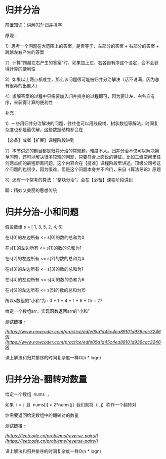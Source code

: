 # 归并分治

前置知识：讲解021-归并排序

原理：

1）思考一个问题在大范围上的答案，是否等于，左部分的答案 + 右部分的答案 + 跨越左右产生的答案

2）计算“跨越左右产生的答案”时，如果加上左、右各自有序这个设定，会不会获得计算的便利性

3）如果以上两点都成立，那么该问题很可能被归并分治解决（话不说满，因为总有很毒的出题人）

4）求解答案的过程中只需要加入归并排序的过程即可，因为要让左、右各自有序，来获得计算的便利性

补充：

1）一些用归并分治解决的问题，往往也可以用线段树、树状数组等解法。时间复杂度也都是最优解，这些数据结构都会在

【必备】或者【扩展】课程阶段讲到

2）本节讲述的题目都是归并分治的常规题，难度不大。归并分治不仅可以解决简单问题，还可以解决很多较难的问题，只要符合上面说的特征。比如二维空间里任何两点间的最短距离问题，这个内容会在【挺难】课程阶段里讲述。顶级公司考这个问题的也很少，因为很难，但是这个问题本身并不冷门，来自《算法导论》原题

3）还有一个常考的算法：“整块分治”。会在【必备】课程阶段讲到

聊：精妙又美丽的思想传统

# 归并分治-小和问题

假设数组 s = [ 1, 3, 5, 2, 4, 6]

在s[0]的左边所有 <= s[0]的数的总和为0

在s[1]的左边所有 <= s[1]的数的总和为1

在s[2]的左边所有 <= s[2]的数的总和为4

在s[3]的左边所有 <= s[3]的数的总和为1

在s[4]的左边所有 <= s[4]的数的总和为6

在s[5]的左边所有 <= s[5]的数的总和为15

所以s数组的“小和”为 : 0 + 1 + 4 + 1 + 6 + 15 = 27

给定一个数组arr，实现函数返回arr的“小和”

<span style="color:#000000">测试链接 : </span>

_[https://www.nowcoder.com/practice/edfe05a1d45c4ea89101d936cac32469](https://www.nowcoder.com/practice/edfe05a1d45c4ea89101d936cac32469)_

课上解法和归并排序的时间复杂度一样O(n * logn)

# 归并分治-翻转对数量

<span style="color:#262626">给定一个数组 </span> nums <span style="color:#262626"> ，</span>

<span style="color:#262626">如果 </span> i < j <span style="color:#262626"> 且 </span> nums[i] > 2*nums[j] <span style="color:#262626"> 我们就将 </span> (i, j) <span style="color:#262626"> 称作一个翻转对</span>

你需要返回给定数组中的翻转对的数量

测试链接 :

_[https://leetcode.cn/problems/reverse-pairs/](https://leetcode.cn/problems/reverse-pairs/)_

课上解法和归并排序的时间复杂度一样O(n * logn)

